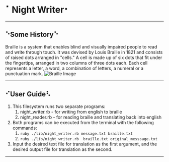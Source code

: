 # ⠁Night Writer⠂

---

## ⠑Some History⠑

Braille is a system that enables blind and visually impaired people to read and write
through touch. It was devised by Louis Braille in 1821 and consists of raised dots
arranged in "cells." A cell is made up of six dots that fit under the fingertips, arranged in
two columns of three dots each. Each cell represents a letter, a word, a combination of
letters, a numeral or a punctuation mark.
  ![Braille Image](https://mir-s3-cdn-cf.behance.net/project_modules/max_1200/2c633940564319.57848219dac2c.gif)

---

## ⠊User Guide⠣

1. This filesystem runs two separate programs:
   1. night_writer.rb - for writing from english to braille
   2. night_reader.rb - for reading braille and translating back into english
2. Both programs can be executed from the terminal with the following commands:
   1. `ruby ./lib/night_writer.rb message.txt braille.txt`
   2. `ruby ./lib/night_writer.rb  braille.txt original_messsage.txt`
3. Input the desired text file for translation as the first argument, and the desired    output file for translation as the second.

---

